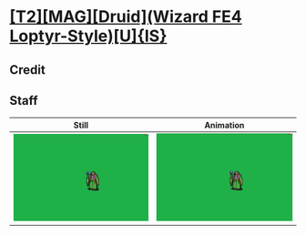 # [\[T2\]\[MAG\]\[Druid\]\(Wizard FE4 Loptyr-Style\)\[U\]{IS}](../)

## Credit


	
## Staff

| Still | Animation |
| :---: | :-------: |
| ![Staff still](./Staff_000.png) | ![Staff animation](./Staff.gif) |
